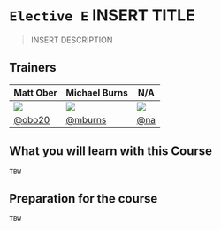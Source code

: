 # `Elective E` INSERT TITLE

> INSERT DESCRIPTION

## Trainers

| **Matt Ober**                                      	| **Michael Burns**                                     	| **N/A**                      	|
|----------------------------------------------------	|-------------------------------------------------------	|------------------------------	|
| ![](https://avatars2.githubusercontent.com/u/5170) 	| ![](https://avatars2.githubusercontent.com/u/7811297) 	| ![](N/A)                     	|
| [@obo20](https://github.com/obo20/)                	| [@mburns](https://github.com/mburns)                  	| [@na](https://github.com/na) 	|

## What you will learn with this Course

`TBW`

## Preparation for the course

`TBW`
